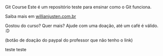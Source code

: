 Git Course
Este é um repositório teste para ensinar como o Git funciona.

Saiba mais em [willianjusten.com.br](http://willianjusten.com.br)

Gostou do curso? Quer mais? Ajude com uma doação, até um café é válido. :D

(botão de doação do paypal do professor que não tenho o link)

teste teste